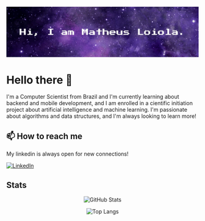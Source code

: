 ![My Banner](images/Banner.jpg)

# Hello there 👋

I'm a Computer Scientist from Brazil and I'm currently learning about backend and mobile development, and I am enrolled in a cientific initiation project about artificial intelligence and machine learning. I'm passionate about algorithms and data structures, and I'm always looking to learn more!

## 📫 How to reach me

My linkedin is always open for new connections!

[![LinkedIn](https://img.shields.io/badge/LinkedIn-400080?style=for-the-badge&logo=linkedin&logoColor=00000)](https://www.linkedin.com/in/loioladev/)


## Stats

<div style="text-align: center;">

![GitHub Stats](https://github-readme-stats.vercel.app/api?username=loioladev&theme=nightowl&show_icons=true&border_color=400080&text_color=FFF&hide=stars)


![Top Langs](https://github-readme-stats-git-masterrstaa-rickstaa.vercel.app/api/top-langs/?username=loioladev&layout=compact&theme=nightowl&border_color=400080&text_color=FFF)

</div>
